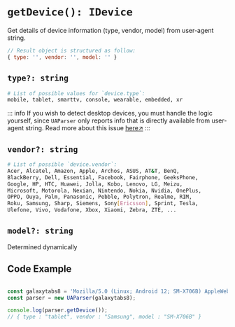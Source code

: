 # `getDevice(): IDevice`

Get details of device information (type, vendor, model) from user-agent string.

```js
// Result object is structured as follow:
{ type: '', vendor: '', model: '' }
```

## `type?: string`

```sh
# List of possible values for `device.type`:
mobile, tablet, smarttv, console, wearable, embedded, xr
```

::: info
If you wish to detect desktop devices, you must handle the logic yourself, since `UAParser` only reports info that is directly available from user-agent string. Read more about this issue [here↗](https://github.com/faisalman/ua-parser-js/issues/182)
:::

## `vendor?: string`

```sh
# List of possible `device.vendor`:
Acer, Alcatel, Amazon, Apple, Archos, ASUS, AT&T, BenQ,
BlackBerry, Dell, Essential, Facebook, Fairphone, GeeksPhone,
Google, HP, HTC, Huawei, Jolla, Kobo, Lenovo, LG, Meizu,
Microsoft, Motorola, Nexian, Nintendo, Nokia, Nvidia, OnePlus, 
OPPO, Ouya, Palm, Panasonic, Pebble, Polytron, Realme, RIM, 
Roku, Samsung, Sharp, Siemens, Sony[Ericsson], Sprint, Tesla, 
Ulefone, Vivo, Vodafone, Xbox, Xiaomi, Zebra, ZTE, ...
```

## `model?: string`

Determined dynamically

## Code Example

```js

const galaxytabs8 = 'Mozilla/5.0 (Linux; Android 12; SM-X706B) AppleWebKit/537.36 (KHTML, like Gecko) Chrome/103.0.5060.53 Safari/537.36'
const parser = new UAParser(galaxytabs8);

console.log(parser.getDevice());
// { type : "tablet", vendor : "Samsung", model : "SM-X706B" }
```